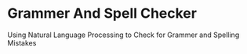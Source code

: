 # Grammer And Spell Checker 
Using Natural Language Processing to Check for Grammer and Spelling Mistakes
